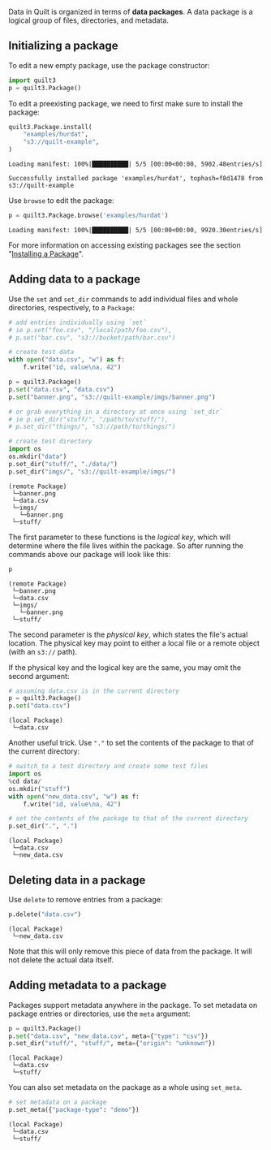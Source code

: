 Data in Quilt is organized in terms of **data packages**. A data package is a logical group of files, directories, and metadata.

## Initializing a package

To edit a new empty package, use the package constructor:


```python
import quilt3
p = quilt3.Package()
```

To edit a preexisting package, we need to first make sure to install the package:


```python
quilt3.Package.install(
    "examples/hurdat",
    "s3://quilt-example",
)
```

    Loading manifest: 100%|██████████| 5/5 [00:00<00:00, 5902.48entries/s]

    Successfully installed package 'examples/hurdat', tophash=f8d1478 from s3://quilt-example


    


Use `browse` to edit the package:


```python
p = quilt3.Package.browse('examples/hurdat')
```

    Loading manifest: 100%|██████████| 5/5 [00:00<00:00, 9920.30entries/s]


For more information on accessing existing packages see the section "[Installing a Package](installing-a-package.md)".

## Adding data to a package

Use the `set` and `set_dir` commands to add individual files and whole directories, respectively, to a `Package`:



```python
# add entries individually using `set`
# ie p.set("foo.csv", "/local/path/foo.csv"),
# p.set("bar.csv", "s3://bucket/path/bar.csv")

# create test data
with open("data.csv", "w") as f:
    f.write("id, value\na, 42")

p = quilt3.Package()
p.set("data.csv", "data.csv")
p.set("banner.png", "s3://quilt-example/imgs/banner.png")

# or grab everything in a directory at once using `set_dir`
# ie p.set_dir("stuff/", "/path/to/stuff/"),
# p.set_dir("things/", "s3://path/to/things/")

# create test directory
import os
os.mkdir("data")
p.set_dir("stuff/", "./data/")
p.set_dir("imgs/", "s3://quilt-example/imgs/")
```




    (remote Package)
     └─banner.png
     └─data.csv
     └─imgs/
       └─banner.png
     └─stuff/



The first parameter to these functions is the *logical key*, which will determine where the file lives within the package. So after running the commands above our package will look like this:


```python
p
```




    (remote Package)
     └─banner.png
     └─data.csv
     └─imgs/
       └─banner.png
     └─stuff/



The second parameter is the *physical key*, which states the file's actual location. The physical key may point to either a local file or a remote object (with an `s3://` path).

If the physical key and the logical key are the same, you may omit the second argument:


```python
# assuming data.csv is in the current directory
p = quilt3.Package()
p.set("data.csv")
```




    (local Package)
     └─data.csv



Another useful trick. Use `"."` to set the contents of the package to that of the current directory:


```python
# switch to a test directory and create some test files
import os
%cd data/
os.mkdir("stuff")
with open("new_data.csv", "w") as f:
    f.write("id, value\na, 42")

# set the contents of the package to that of the current directory
p.set_dir(".", ".")
```




    (local Package)
     └─data.csv
     └─new_data.csv



## Deleting data in a package

Use `delete` to remove entries from a package:


```python
p.delete("data.csv")
```




    (local Package)
     └─new_data.csv



Note that this will only remove this piece of data from the package. It will not delete the actual data itself.

## Adding metadata to a package

Packages support metadata anywhere in the package. To set metadata on package entries or directories, use the `meta` argument:


```python
p = quilt3.Package()
p.set("data.csv", "new_data.csv", meta={"type": "csv"})
p.set_dir("stuff/", "stuff/", meta={"origin": "unknown"})
```




    (local Package)
     └─data.csv
     └─stuff/



You can also set metadata on the package as a whole using `set_meta`.


```python
# set metadata on a package
p.set_meta({"package-type": "demo"})
```




    (local Package)
     └─data.csv
     └─stuff/


